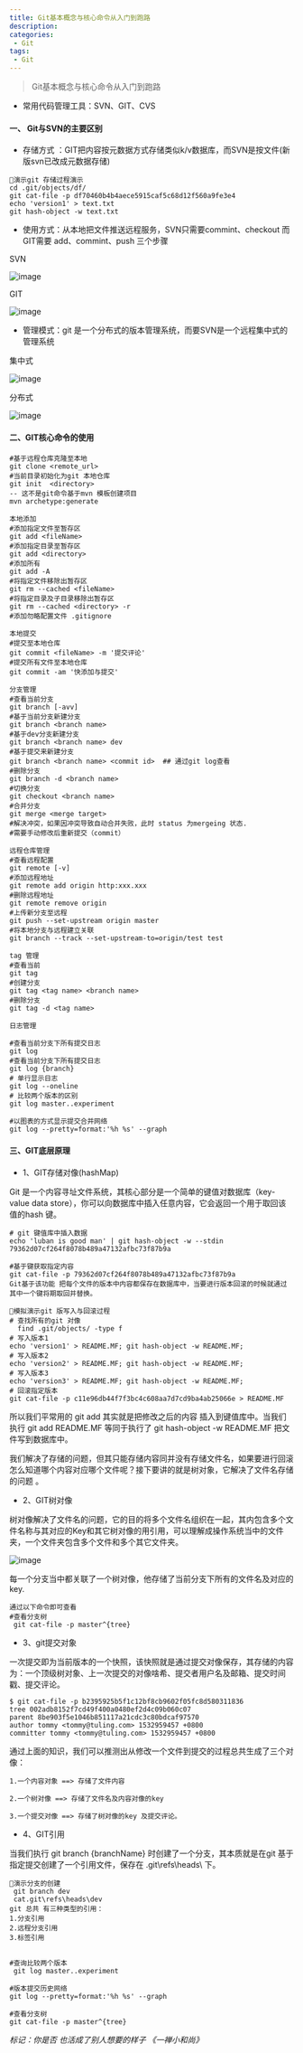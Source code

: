 ```yaml
---
title: Git基本概念与核心命令从入门到跑路
description:  
categories:
 - Git
tags:
 - Git
---
```


> Git基本概念与核心命令从入门到跑路

- 常用代码管理工具：SVN、GIT、CVS

#### 一、 Git与SVN的主要区别

- 存储方式 ：GIT把内容按元数据方式存储类似k/v数据库，而SVN是按文件(新版svn已改成元数据存储)
```
演示git 存储过程演示
cd .git/objects/df/
git cat-file -p df70460b4b4aece5915caf5c68d12f560a9fe3e4
echo 'version1' > text.txt
git hash-object -w text.txt   
```
- 使用方式：从本地把文件推送远程服务，SVN只需要commint、checkout 而GIT需要 add、commint、push 三个步骤

SVN

![image](http://cnsyear.com/images/blog/svn-20181023.png?111111)

GIT

![image](http://cnsyear.com/images/blog/git-20181023.png?1111121)

- 管理模式：git 是一个分布式的版本管理系统，而要SVN是一个远程集中式的管理系统

集中式

![image](http://cnsyear.com/images/blog/TIM截图20181023141953.png?111111)

分布式

![image](http://cnsyear.com/images/blog/TIM截图20181023142022.png?111111)

#### 二、GIT核心命令的使用

```
#基于远程仓库克隆至本地
git clone <remote_url>
#当前目录初始化为git 本地仓库
git init  <directory>
-- 这不是git命令基于mvn 模板创建项目
mvn archetype:generate

本地添加
#添加指定文件至暂存区
git add <fileName>
#添加指定目录至暂存区
git add <directory>
#添加所有
git add -A
#将指定文件移除出暂存区
git rm --cached <fileName>
#将指定目录及子目录移除出暂存区
git rm --cached <directory> -r
#添加勿略配置文件 .gitignore

本地提交
#提交至本地仓库
git commit <fileName> -m '提交评论'
#提交所有文件至本地仓库
git commit -am '快添加与提交'

分支管理
#查看当前分支
git branch [-avv]
#基于当前分支新建分支
git branch <branch name>
#基于dev分支新建分支
git branch <branch name> dev
#基于提交来新建分支
git branch <branch name> <commit id>  ## 通过git log查看
#删除分支
git branch -d <branch name>
#切换分支
git checkout <branch name>
#合并分支
git merge <merge target>
#解决冲突，如果因冲突导致自动合并失败，此时 status 为mergeing 状态.
#需要手动修改后重新提交（commit） 

远程仓库管理
#查看远程配置 
git remote [-v]
#添加远程地址
git remote add origin http:xxx.xxx
#删除远程地址
git remote remove origin 
#上传新分支至远程
git push --set-upstream origin master 
#将本地分支与远程建立关联
git branch --track --set-upstream-to=origin/test test

tag 管理
#查看当前
git tag
#创建分支
git tag <tag name> <branch name>
#删除分支
git tag -d <tag name>

日志管理

#查看当前分支下所有提交日志
git log
#查看当前分支下所有提交日志
git log {branch}
# 单行显示日志
git log --oneline
# 比较两个版本的区别
git log master..experiment

#以图表的方式显示提交合并网络
git log --pretty=format:'%h %s' --graph
```
#### 三、GIT底层原理

- 1、GIT存储对像(hashMap)

Git 是一个内容寻址文件系统，其核心部分是一个简单的键值对数据库（key-value data store），你可以向数据库中插入任意内容，它会返回一个用于取回该值的hash 键。

```
# git 键值库中插入数据
echo 'luban is good man' | git hash-object -w --stdin
79362d07cf264f8078b489a47132afbc73f87b9a

#基于键获取指定内容
git cat-file -p 79362d07cf264f8078b489a47132afbc73f87b9a
Git基于该功能 把每个文件的版本中内容都保存在数据库中，当要进行版本回滚的时候就通过其中一个键将期取回并替换。

模拟演示git 版写入与回滚过程
# 查找所有的git 对像
  find .git/objects/ -type f
# 写入版本1
echo 'version1' > README.MF; git hash-object -w README.MF;
# 写入版本2
echo 'version2' > README.MF; git hash-object -w README.MF;
# 写入版本3
echo 'version3' > README.MF; git hash-object -w README.MF;
# 回滚指定版本
git cat-file -p c11e96db44f7f3bc4c608aa7d7cd9ba4ab25066e > README.MF
```
所以我们平常用的 git add 其实就是把修改之后的内容 插入到键值库中。当我们执行 git add README.MF 等同于执行了 git hash-object -w README.MF 把文件写到数据库中。

我们解决了存储的问题，但其只能存储内容同并没有存储文件名，如果要进行回滚 怎么知道哪个内容对应哪个文件呢？接下要讲的就是树对象，它解决了文件名存储的问题 。

- 2、GIT树对像

树对像解决了文件名的问题，它的目的将多个文件名组织在一起，其内包含多个文件名称与其对应的Key和其它树对像的用引用，可以理解成操作系统当中的文件夹，一个文件夹包含多个文件和多个其它文件夹。

![image](http://cnsyear.com/images/blog/TIM截图20181023210720.png?11)

每一个分支当中都关联了一个树对像，他存储了当前分支下所有的文件名及对应的 key.

```
通过以下命令即可查看
#查看分支树
 git cat-file -p master^{tree} 

```

- 3、git提交对象

一次提交即为当前版本的一个快照，该快照就是通过提交对像保存，其存储的内容为：一个顶级树对象、上一次提交的对像啥希、提交者用户名及邮箱、提交时间戳、提交评论。

```
$ git cat-file -p b2395925b5f1c12bf8cb9602f05fc8d580311836
tree 002adb8152f7cd49f400a0480ef2d4c09b060c07
parent 8be903f5e1046b851117a21cdc3c80bdcaf97570
author tommy <tommy@tuling.com> 1532959457 +0800
committer tommy <tommy@tuling.com> 1532959457 +0800
```

通过上面的知识，我们可以推测出从修改一个文件到提交的过程总共生成了三个对像：
     
```
1.一个内容对象 ==> 存储了文件内容

2.一个树对像 ==> 存储了文件名及内容对像的key

3.一个提交对像 ==> 存储了树对像的key 及提交评论。
```
      

-  4、GIT引用

当我们执行 git branch {branchName} 时创建了一个分支，其本质就是在git 基于指定提交创建了一个引用文件，保存在 .git\refs\heads\ 下。

```
演示分支的创建
 git branch dev 
 cat.git\refs\heads\dev
git 总共 有三种类型的引用：
1.分支引用
2.远程分支引用
3.标签引用


#查询比较两个版本
 git log master..experiment

#版本提交历史网络
git log --pretty=format:'%h %s' --graph

#查看分支树
git cat-file -p master^{tree}
```

*标记：你是否 
    也活成了别人想要的样子
    《一禅小和尚》*